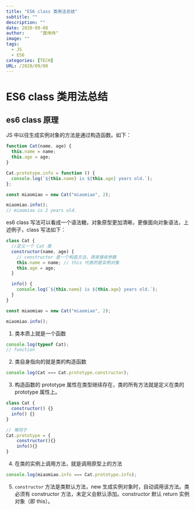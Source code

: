 ```yaml
---
title: "ES6 class 类用法总结"
subtitle: ""
description: ""
date: 2020-09-08
author:      "莫伟伟"
image: ""
tags:
  - JS
  - ES6
categories: [TECH]
URL: /2020/09/08
---
```


# ES6 class 类用法总结

## es6 class 原理

JS 中以往生成实例对象的方法是通过构造函数。如下：

```js
function Cat(name, age) {
  this.name = name;
  this.age = age;
}

Cat.prototype.info = function () {
  console.log(`${this.name} is ${this.age} years old.`);
};

const miaomiao = new Cat("miaomiao", 2);

miaomiao.info();
// miaomiao is 2 years old.
```

es6 class 写法可以看成一个语法糖，对象原型更加清晰，更像面向对象语法，上述例子，class 写法如下：

```js
class Cat {
  //定义一个 Cat 类
  constructor(name, age) {
    // constructor 是一个构造方法，用来接收参数
    this.name = name; // this 代表的是实例对象
    this.age = age;
  }

  info() {
    console.log(`${this.name} is ${this.age} years old.`);
  }
}

const miaomiao = new Cat("miaomiao", 2);

miaomiao.info();
```

1. 类本质上就是一个函数

```js
console.log(typeof Cat);
// function
```

2. 类自身指向的就是类的构造函数

```js
console.log(Cat === Cat.prototype.constructor);
```

3. 构造函数的 prototype 属性在类型继续存在，类的所有方法就是定义在类的 prototype 属性上。

```js
class Cat {
  constructor() {}
  info() {}
}

// 等同于
Cat.prototype = {
    constructor(){}
    info(){}
}

```

4. 在类的实例上调用方法，就是调用原型上的方法

```js
console.log(miaomiao.info === Cat.prototype.info);
```

5. `constructor` 方法是类默认方法，new 生成实例对象时，自动调用该方法。类必须有 constructor 方法，未定义会默认添加。constructor 默认 return 实例对象（即 this）。
